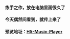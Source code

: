 #### 练手之作，放在电脑里面很久了

#### 今天偶然间看到，就传上来了

#### 预览地址：[H5-Music-Player](http://hanekaoru.com/demo/h5/index.html)
